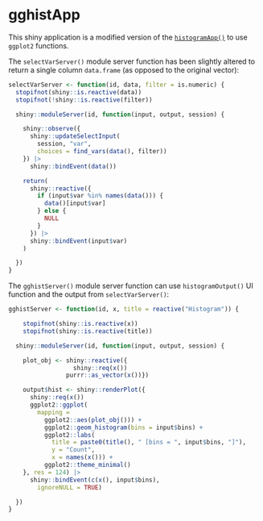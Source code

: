 # gghistApp

This shiny application is a modified version of the [`histogramApp()`](https://mastering-shiny.org/scaling-modules.html#case-study-histogram) to use `ggplot2` functions. 

The `selectVarServer()` module server function has been slightly altered to return a single column `data.frame` (as opposed to the original vector):

``` r
selectVarServer <- function(id, data, filter = is.numeric) {
  stopifnot(shiny::is.reactive(data))
  stopifnot(!shiny::is.reactive(filter))

  shiny::moduleServer(id, function(input, output, session) {

    shiny::observe({
      shiny::updateSelectInput(
        session, "var",
        choices = find_vars(data(), filter))
    }) |>
      shiny::bindEvent(data())

    return(
      shiny::reactive({
        if (input$var %in% names(data())) {
          data()[input$var]
        } else {
          NULL
        }
      }) |>
      shiny::bindEvent(input$var)
    )

  })
}
```

The `gghistServer()` module server function can use `histogramOutput()` UI function and the output from `selectVarServer()`: 

``` r
gghistServer <- function(id, x, title = reactive("Histogram")) {

    stopifnot(shiny::is.reactive(x))
    stopifnot(shiny::is.reactive(title))

  shiny::moduleServer(id, function(input, output, session) {

    plot_obj <- shiny::reactive({
                  shiny::req(x())
                purrr::as_vector(x())})

    output$hist <- shiny::renderPlot({
      shiny::req(x())
      ggplot2::ggplot(
        mapping =
          ggplot2::aes(plot_obj())) +
          ggplot2::geom_histogram(bins = input$bins) +
          ggplot2::labs(
            title = paste0(title(), " [bins = ", input$bins, "]"),
            y = "Count",
            x = names(x())) +
          ggplot2::theme_minimal()
    }, res = 124) |>
      shiny::bindEvent(c(x(), input$bins),
        ignoreNULL = TRUE)

  })
}
```
